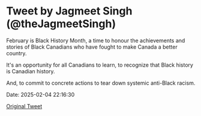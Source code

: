 # Tweet by Jagmeet Singh (@theJagmeetSingh)

February is Black History Month, a time to honour the achievements and stories of Black Canadians who have fought to make Canada a better country.

It's an opportunity for all Canadians to learn, to recognize that Black history is Canadian history.

And, to commit to concrete actions to tear down systemic anti-Black racism.

Date: 2025-02-04 22:16:30

[Original Tweet](https://x.com/theJagmeetSingh/status/1886901672024400118)
